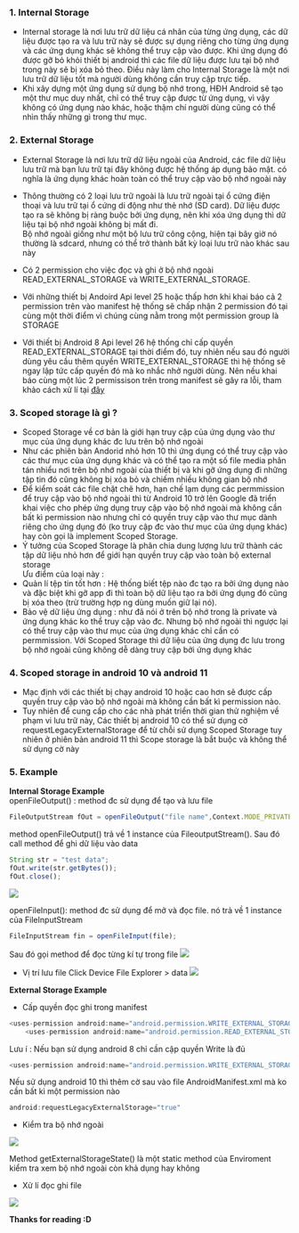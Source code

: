 ### 1. Internal Storage  
* Internal storage là nơi lưu trữ dữ liệu cá nhân của từng ứng dụng, các dữ liệu được tạo ra và lưu trữ này sẽ được sự dụng riêng cho từng ứng dụng và các ứng dụng khác sẽ không thể truy cập vào được. Khi ứng dụng đó được gỡ bỏ khỏi thiết bị android thì các file dữ liệu được lưu tại bộ nhớ trong này sẽ bị xóa bỏ theo. Điều này làm cho Internal Storage là một nơi lưu trữ dữ liệu tốt mà người dùng không cần truy cập trực tiếp. 
*  Khi xây dựng một ứng dụng sử dụng bộ nhớ trong, HĐH Android sẽ tạo một thư mục duy nhất, chỉ có thể truy cập được từ ứng dụng, vì vậy không có ứng dụng nào khác, hoặc thậm chí người dùng cũng có thể nhìn thấy những gì trong thư mục.    
###  2. External Storage
- External Storage là nơi lưu trữ dữ liệu ngoài của Android, các file dữ liệu lưu trữ mà bạn lưu trữ tại đây không được hệ thống áp dụng bảo mật. có nghĩa là ứng dụng khác hoàn toàn có thể truy cập vào bộ nhớ ngoài này  
- Thông thường có 2 loại lưu trữ ngoài là lưu trữ ngoài tại ổ cứng điện thoại và lưu trữ tại ổ cứng di động như thẻ nhớ (SD card). Dữ liệu được tạo ra sẽ không bị ràng buộc bởi ứng dụng, nên khi xóa ứng dụng thì dữ liệu tại bộ nhớ ngoài không bị mất đi.  
Bộ nhớ ngoài giống như một bộ lưu trữ công cộng, hiện tại bây giờ nó thường là sdcard, nhưng có thể trở thành bất kỳ loại lưu trữ nào khác sau này   
- Có 2 permission cho việc đọc và ghi ở bộ nhớ ngoài  READ_EXTERNAL_STORAGE và  WRITE_EXTERNAL_STORAGE.  

- Với những thiết bị Andoird Api level 25 hoặc thấp hơn khi khai báo cả 2 permission trên vào manifest hệ thống  sẽ chấp nhận 2 permission đó tại cùng một thời điểm vì chúng cùng nằm trong một permission group là STORAGE   
- Với thiết bị Android 8 Api level 26 hệ thống chỉ cấp quyền READ_EXTERNAL_STORAGE tại thời điểm đó, tuy nhiên nếu sau đó người dùng yêu cầu thêm quyền WRITE_EXTERNAL_STORAGE thì hệ thống sẽ ngay lập tức cấp quyền đó mà ko nhắc nhở người dùng.  Nên nếu khai báo cùng một lúc 2 permissison trên trong manifest sẽ gây ra lỗi, tham khảo cách xử lí tại  [đây](https://stackoverflow.com/questions/48172519/oreo-write-external-storage-permission)
 
### 3. Scoped storage  là gì ?  
- Scoped Storage về cơ bản là giới hạn truy cập của ứng dụng vào thư mục của ứng dụng khác đc lưu trên bộ nhớ ngoài  
- Như các phiên bản Andorid nhỏ hơn 10 thì ứng dụng có thể truy cập vào các thư mục của ứng dụng khác và có thể tạo ra một số file media phân tán nhiểu nơi trên bộ nhớ ngoài của thiết bị và khi gỡ ứng dụng đi những tập tin đó cũng không bị xóa bỏ  và chiếm nhiều không gian bộ nhớ 
- Để kiểm soát các file chặt chẽ hơn, hạn chế lạm dụng các permmission để truy cập vào bộ nhớ ngoài thì từ Android 10 trở lên Google đã triển khai việc cho phép ứng dụng truy cập vào bộ nhớ ngoài mà không cần bất kì permission nào nhưng chỉ có quyền truy cập vào thư mục dành riêng cho ứng dụng đó (ko truy cập đc vào thư mục của ứng dụng khác)  hay còn gọi là implement Scoped Storage. 
- Ý tưởng của Scoped Storage là phân chia dung lượng lưu trữ thành các tập dữ liệu nhỏ hơn để giới hạn quyền truy cập vào toàn bộ external storage   
Ưu điểm của loại này : 
- Quản lí tệp tin tốt hơn : Hệ thống biết tệp nào đc tạo ra bởi ứng dụng nào và đặc biệt khi gỡ app đi thì toàn bộ dữ liệu tạo ra bởi ứng dụng đó cũng bị xóa theo (trừ trường hợp ng dùng muốn giữ lại nó).
- Bảo vệ dữ liệu ứng dụng : như đã nói ở trên bộ nhớ trong là private và ứng dụng khác ko thể truy cập vào đc. Nhưng bộ nhớ ngoài thì ngược lại có thể truy cập vào thư mục của ứng dụng khác chỉ cần có permmission. Với Scoped Storage thì dữ liệu của ứng dụng đc lưu trong bộ nhớ ngoài cũng không dễ dàng truy cập bởi ứng dụng khác    
### 4. Scoped storage in android 10  và android 11
 - Mạc định với các thiết bị chạy android 10 hoặc cao hơn sẽ được cấp quyền truy cập vào bộ nhớ ngoài mà không cần bất kì permission nào.
- Tuy nhiên để cung cấp cho các nhà phát triển thời gian thử nghiệm về phạm vi lưu trữ này, Các thiết bị android 10 có thể sử dụng cờ requestLegacyExternalStorage để từ chỗi sử dụng Scoped Storage tuy nhiên ở phiên bản android 11 thì Scope storage là bắt buộc và không thể sử dụng cờ này 
###  5. Example  
**Internal Storage Example**   
 openFileOutput() : method đc sử dụng để tạo và lưu file
 ```javascript
FileOutputStream fOut = openFileOutput("file name",Context.MODE_PRIVATE);
```
 method openFileOutput() trả về 1 instance của FileoutputStream(). Sau đó call method để ghi dữ liệu vào data 
 ```javascript
String str = "test data";
fOut.write(str.getBytes());
fOut.close();
```
 ![](https://images.viblo.asia/bfbbb0c4-57e5-4468-a45b-d0a095fdcdf6.png)
 
 openFileInput(): method đc sử dụng để mở và đọc file. nó trả về 1 instance của FileInputStream
 ```javascript
FileInputStream fin = openFileInput(file);
```
 Sau đó gọi method để đọc từng kí tự trong file 
![](https://images.viblo.asia/96707a61-70f8-43c1-a777-473bee606ed2.png)

* Vị trí lưu file 
Click Device File Explorer > data 
![](https://images.viblo.asia/bc019264-029f-42f6-9a2e-da7e6977effc.png)

**External Storage Example**   
* Cấp quyền đọc ghi trong manifest
```javascript
<uses-permission android:name="android.permission.WRITE_EXTERNAL_STORAGE"/>
    <uses-permission android:name="android.permission.READ_EXTERNAL_STORAGE"/>
```
Lưu í : Nếu bạn sử dụng android 8 chỉ cần cập quyền Write là đủ 
 ```javascript
<uses-permission android:name="android.permission.WRITE_EXTERNAL_STORAGE" tools:node="replace"/>
```
Nếu sử dụng android 10 thì thêm cờ sau vào file AndroidManifest.xml mà ko cần bất kì một permission nào 
```javascript
android:requestLegacyExternalStorage="true"
```
* Kiểm tra bộ nhớ ngoài 

![](https://images.viblo.asia/f158a1ac-0c4b-4049-97ac-5587f51ec311.png)

Method getExternalStorageState() là một static method của Enviroment kiểm tra xem bộ nhớ ngoài còn khả dụng hay không  
* Xử lí đọc ghi file 

![](https://images.viblo.asia/04091d37-f929-4fff-b8bc-380e031f4e15.png)

**Thanks for reading :D**